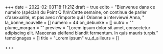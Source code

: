+++
date = 2022-02-03T18:11:21Z
draft = true
edito = "Bienvenue dans ce numéro (spécial) du Point Q !\n\nCette semaine, on continue de parler d'asexualité, et pas avec n'importe qui ! Orianne a interviewé Anna, "
la_bonne_nouvelle = []
numero = 44
on_debunke = []
outro = ""
plume_morgan = ""
preview = "Lorem ipsum dolor sit amet, consectetur adipiscing elit. Maecenas eleifend blandit fermentum. In quis mauris turpis."
temoignages = []
title = "Lorem ipsum"
vu_d_ailleurs = []

+++
